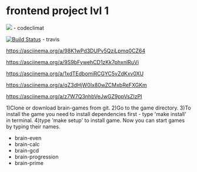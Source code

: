 # frontend project lvl 1
<a href="https://codeclimate.com/github/WonderMad/frontend-project-lvl1/maintainability"><img src="https://api.codeclimate.com/v1/badges/14f195539c33c1e5b604/maintainability" /></a> - codeclimat

[![Build Status](https://travis-ci.org/WonderMad/frontend-project-lvl1.svg?branch=master)](https://travis-ci.org/WonderMad/frontend-project-lvl1) - travis

https://asciinema.org/a/98K1wPd3DUPv5QziLpmq0CZ64

https://asciinema.org/a/9S9bFywehCD1zKk7phxnlRuVi

https://asciinema.org/a/1xdTEdbomiRCGYC5vZdKxv0XU

https://asciinema.org/a/qZ3dHjW0Ix80wZCMxbReFXGKm

https://asciinema.org/a/z7W7Q3nhbVeJwGZ9ppVsZIzPI

1)Clone or download brain-games from git.
2)Go to the game directory.
3)To install the game you need to install dependencies first - type 'make install' in terminal.
4)type 'make setup' to install game.
Now you can start games by typing their names.

- brain-even
- brain-calc
- brain-gcd
- brain-progression
- brain-prime





